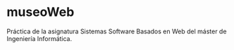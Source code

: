 # museoWeb
Práctica de la asignatura Sistemas Software Basados en Web del máster de Ingeniería Informática.
